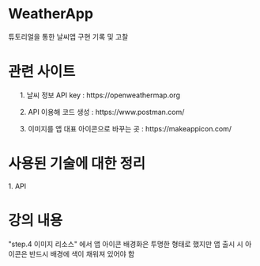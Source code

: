 # WeatherApp
튜토리얼을 통한 날씨앱 구현 기록 및 고찰

<h1> 관련 사이트 </h1>
<ol> 1. 날씨 정보 API key : https://openweathermap.org </ol>
<ol> 2. API 이용해 코드 생성 : https://www.postman.com/ </ol>
<ol> 3. 이미지를 앱 대표 아이콘으로 바꾸는 곳 : https://makeappicon.com/ </ol>


<h1> 사용된 기술에 대한 정리 </h1>
1. API



<h1> 강의 내용 </h1>
"step.4 이미지 리소스" 에서 앱 아이콘 배경화은 투명한 형태로 했지만 앱 출시 시 아이콘은 반드시 배경에 색이 채워져 있어야 함
